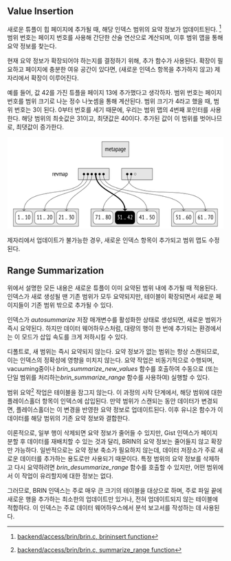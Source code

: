 
## Value Insertion

새로운 튜플이 힙 페이지에 추가될 때, 해당 인덱스 범위의 요약 정보가 업데이트된다. [^1] 범위 번호는 페이지 번호를 사용해 간단한 산술 연산으로 계산되며, 이후 범위 맵을 통해 요약 정보를 찾는다.

현재 요약 정보가 확장되어야 하는지를 결정하기 위해, 추가 함수가 사용된다.
확장이 필요하고 페이지에 충분한 여유 공간이 있다면, (새로운 인덱스 항목을 추가하지 않고) 제 자리에서 확장이 이루어진다.

예를 들어, 값 42를 가진 튜플을 페이지 13에 추가했다고 생각하자. 범위 번호는 페이지 번호를 범위 크기로 나눈 정수 나눗셈을 통해 계산된다.
범위 크기가 4라고 했을 때, 범위 번호는 3이 된다. 0부터 번호를 세기 때문에, 우리는 범위 맵의 4번째 포인터를 사용한다.
해당 범위의 최솟값은 31이고, 최댓값은 40이다. 추가된 값이 이 범위를 벗어나므로, 최댓값이 증가한다.

![](_static/Pasted%20image%2020241031150825.png)

제자리에서 업데이트가 불가능한 경우, 새로운 인덱스 항목이 추가되고 범위 맵도 수정된다.

## Range Summarization

위에서 설명한 모든 내용은 새로운 튜플이 이미 요약된 범위 내에 추가될 때 적용된다. 인덱스가 새로 생성될 땐 기존 범위가 모두 요약되지만, 테이블이 확장되면서 새로운 페이지들이 기존 범위 밖으로 추가될 수 있다.

인덱스가 *autosummarize* 저장 매개변수를 활성화한 상태로 생성되면, 새로운 범위가 즉시 요약된다. 하지만 데이터 웨어하우스처럼, 대량의 행이 한 번에 추가되는 환경에서는 이 모드가 삽입 속도를 크게 저하시킬 수 있다.

디폴트로, 새 범위는 즉시 요약되지 않는다. 요약 정보가 없는 범위는 항상 스캔되므로, 이는 인덱스의 정확성에 영향을 미치지 않는다.
요약 작업은 비동기적으로 수행되며, vacuuming중이나 *brin_summarize_new_values* 함수를 호출하여 수동으로 (또는 단일 범위를 처리하는*brin_summarize_range* 함수를 사용하여) 실행할 수 있다.

범위 요약[^2] 작업은 테이블을 잠그지 않는다. 이 과정의 시작 단계에서, 해당 범위에 대한 플레이스홀더 항목이 인덱스에 삽입된다.
만약 범위가 스캔되는 동안 데이터가 변경되면, 플레이스홀더는 이 변경을 반영한 요약 정보로 업데이트된다.
이후 유니온 함수가 이 데이터를 해당 범위의 기존 요약 정보와 결합한다.

이론적으로, 일부 행이 삭제되면 요약 정보가 줄어들 수 있지만, Gist 인덱스가 페이지 분할 후 데이터를 재배치할 수 있는 것과 달리, BRIN의 요약 정보는 줄어들지 않고 확장만 가능하다.
일반적으로는 요약 정보 축소가 필요하지 않는데, 데이터 저장소가 주로 새로운 데이터를 추가하는 용도로만 사용되기 때문이다.
특정 범위의 요약 정보를 삭제하고 다시 요약하려면 *brin_desummarize_range* 함수를 호출할 수 있지만, 어떤 범위에서 이 작업이 유리할지에 대한 정보는 없다.

그러므로, BRIN 인덱스는 주로 매우 큰 크기의 테이블을 대상으로 하며, 주로 파일 끝에 새로운 행을 추가하는 최소한의 업데이트만 있거나, 전혀 업데이트되지 않는 테이블에 적합하다.
이 인덱스는 주로 데이터 웨어하우스에서 분석 보고서를 작성하는 데 사용된다.






[^1]:[ backend/access/brin/brin.c, brininsert function](https://git.postgresql.org/gitweb/?p=postgresql.git;a=blob;f=src/backend/access/brin/brin.c;hb=REL_14_STABLE)
[^2]:[ backend/access/brin/brin.c, summarize_range function](https://git.postgresql.org/gitweb/?p=postgresql.git;a=blob;f=src/backend/access/brin/brin.c;hb=REL_14_STABLE)